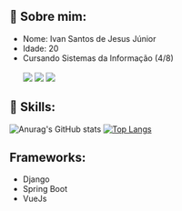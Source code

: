 ## :bust_in_silhouette: Sobre mim:
* Nome: Ivan Santos de Jesus Júnior
* Idade: 20 
* Cursando Sistemas da Informação (4/8) <br><br>
  <a href="https://www.instagram.com/ecbnavi/" target="_blank"><img src="https://img.shields.io/badge/-Instagram-%23E4405F?style=for-the-badge&logo=instagram&logoColor=white" target="_blank"></a>
  <a href = "mailto:ivan.junior2706@gmail.com"><img src="https://img.shields.io/badge/-Gmail-%23333?style=for-the-badge&logo=gmail&logoColor=white" target="_blank"></a>
  <a href="https://www.linkedin.com/in/ivansjjunior/" target="_blank"><img src="https://img.shields.io/badge/-LinkedIn-%230077B5?style=for-the-badge&logo=linkedin&logoColor=white" target="_blank"></a> 
  
## :crystal_ball: Skills:

![Anurag's GitHub stats](https://github-readme-stats.vercel.app/api?username=ivansjr&show_icons=true&theme=radical) [![Top Langs](https://github-readme-stats.vercel.app/api/top-langs/?username=ivansjr&layout=compact&theme=radical)](https://github.com/anuraghazra/github-readme-stats)


## Frameworks:
* Django
* Spring Boot
* VueJs

